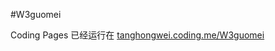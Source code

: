 #W3guomei

Coding Pages 已经运行在 <a href="http://tanghongwei.coding.me/W3guomei" target="_blank">tanghongwei.coding.me/W3guomei</a>